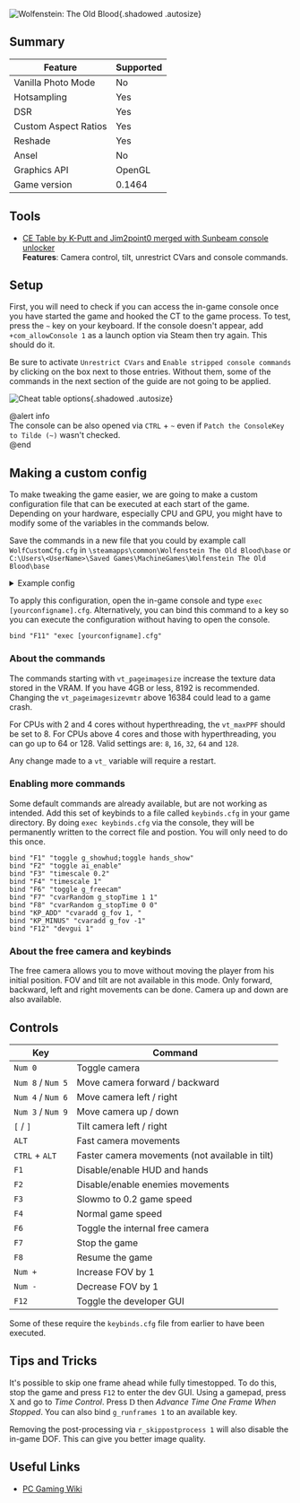 ![Wolfenstein: The Old Blood](Images\wtob_header.png "Shot by Antic Owl"){.shadowed .autosize}

## Summary

Feature | Supported
--|--
Vanilla Photo Mode 		| No
Hotsampling 			| Yes
DSR 					| Yes
Custom Aspect Ratios 	| Yes
Reshade 				| Yes 
Ansel 					| No
Graphics API 			| OpenGL
Game version 			| 0.1464
 
## Tools

* [CE Table by K-Putt and Jim2point0 merged with Sunbeam console unlocker](..\CheatTables\WolfOldBlood_x64.CT)  
**Features**: Camera control, tilt, unrestrict CVars and console commands.

## Setup
First, you will need to check if you can access the in-game console once you have started the game and hooked the CT to the game process. To test, press the `~` key on your keyboard. If the console doesn't appear, add `+com_allowConsole 1` as a launch option via Steam then try again. This should do it.  

Be sure to activate `Unrestrict CVars` and `Enable stripped console commands` by clicking on the box next to those entries. Without them, some of the commands in the next section of the guide are not going to be applied.

![Cheat table options](Images\wtob_cheattable.png "Cheat table options"){.shadowed .autosize}

@alert info  
The console can be also opened via `CTRL` + `~` even if `Patch the ConsoleKey to Tilde (~)` wasn't checked.  
@end

## Making a custom config
To make tweaking the game easier, we are going to make a custom configuration file that can be executed at each start of the game. Depending on your hardware, especially CPU and GPU, you might have to modify some of the variables in the commands below.  

Save the commands in a new file that you could by example call `WolfCustomCfg.cfg` in `\steamapps\common\Wolfenstein The Old Blood\base` or `C:\Users\<UserName>\Saved Games\MachineGames\Wolfenstein The Old Blood\base`

<details>
<summary>Example config</summary>
<pre><code>r_dimShadowHeightTweak 0                  
win_pauseOnAltTab 0                       
win_allowAltTab 1                         
r_useSMP 1                                
r_useHardwareTextures 1                   
vt_cudaRLE                                
vt_cudaBudget 8                           
vt_useCudaTranscode 2                      
vt_minMipLevelInstalled 16                 
vt_uncompressedVmtr 0                     
image_useCompression 0                    
vt_maxPPF 64                              
vt_maxaniso 4                             
image_anisotropy 16                        
vt_minlod 0                               
vt_lodBias -2                             
image_lodbias -2                          
vt_qualityDCTChroma 100                     
vt_qualityDCTLuma 100                     
vt_qualityDCTNormal 100                   
vt_qualityDCTPower 100                    
vt_qualityDCTSpecular 100                 
vt_qualityHDPLossless 1                   
vt_qualityHDPDiffuse 0                    
vt_qualityHDPNormal 0                     
vt_qualityHDPPower 0                      
vt_qualityHDPSpecular 0                   
vt_pageimagesizevmtr 16384                
vt_pageimagesizeunique 16384              
vt_pageimagesizeuniquediffuseonly 16384   
vt_pageimagesizeuniquediffuseonly2 16384  
vt_useCudaTranscode 2                     
r_swapInterval 1                          
vt_restart </pre></code>
</details>

To apply this configuration, open the in-game console and type `exec [yourconfigname].cfg`. Alternatively, you can bind this command to a key so you can execute the configuration without having to open the console.  

```bind "F11" "exec [yourconfigname].cfg"```

### About the commands  

The commands starting with `vt_pageimagesize` increase the texture data stored in the VRAM. If you have 4GB or less, 8192 is recommended. Changing the `vt_pageimagesizevmtr` above 16384 could lead to a game crash.  

For CPUs with 2 and 4 cores without hyperthreading, the `vt_maxPPF` should be set to 8. For CPUs above 4 cores and those with hyperthreading, you can go up to 64 or 128. Valid settings are: `8`, `16`, `32`, `64` and `128`.  

Any change made to a `vt_` variable will require a restart.

### Enabling more commands

Some default commands are already available, but are not working as intended. Add this set of keybinds to a file called `keybinds.cfg` in your game directory. By doing `exec keybinds.cfg` via the console, they will be permanently written to the correct file and postion. You will only need to do this once.

```
bind "F1" "toggle g_showhud;toggle hands_show"
bind "F2" "toggle ai_enable"
bind "F3" "timescale 0.2"
bind "F4" "timescale 1"
bind "F6" "toggle g_freecam"
bind "F7" "cvarRandom g_stopTime 1 1"
bind "F8" "cvarRandom g_stopTime 0 0"
bind "KP_ADD" "cvaradd g_fov 1, "
bind "KP_MINUS" "cvaradd g_fov -1"
bind "F12" "devgui 1"
```

### About the free camera and keybinds

The free camera allows you to move without moving the player from his initial position.
FOV and tilt are not available in this mode. Only forward, backward, left and right movements can be done. Camera up and down are also available.

## Controls 

Key	| Command
--|--
`Num 0` | Toggle camera
`Num 8` / `Num 5` | Move camera forward / backward
`Num 4` / `Num 6` | Move camera left / right
`Num 3` / `Num 9` | Move camera up / down
`[` / `]` | Tilt camera left / right
`ALT` | Fast camera movements
`CTRL` + `ALT` | Faster camera movements (not available in tilt)
`F1` | Disable/enable HUD and hands 
`F2` | Disable/enable enemies movements
`F3` | Slowmo to 0.2 game speed
`F4` | Normal game speed
`F6` | Toggle the internal free camera
`F7` | Stop the game
`F8` | Resume the game
`Num +` | Increase FOV by 1
`Num -` | Decrease FOV by 1
`F12` | Toggle the developer GUI

Some of these require the `keybinds.cfg` file from earlier to have been executed.

## Tips and Tricks

It's possible to skip one frame ahead while fully timestopped. To do this, stop the game and press `F12` to enter the dev GUI. Using a gamepad, press <font face="Controller">X</font> and go to *Time Control*. Press <font face="Controller">D</font> then *Advance Time One Frame When Stopped*. You can also bind `g_runframes 1` to an available key.  

Removing the post-processing via `r_skippostprocess 1` will also disable the in-game DOF.
This can give you better image quality.  

## Useful Links

* [PC Gaming Wiki](https://www.pcgamingwiki.com/wiki/Wolfenstein:_The_Old_Blood)
